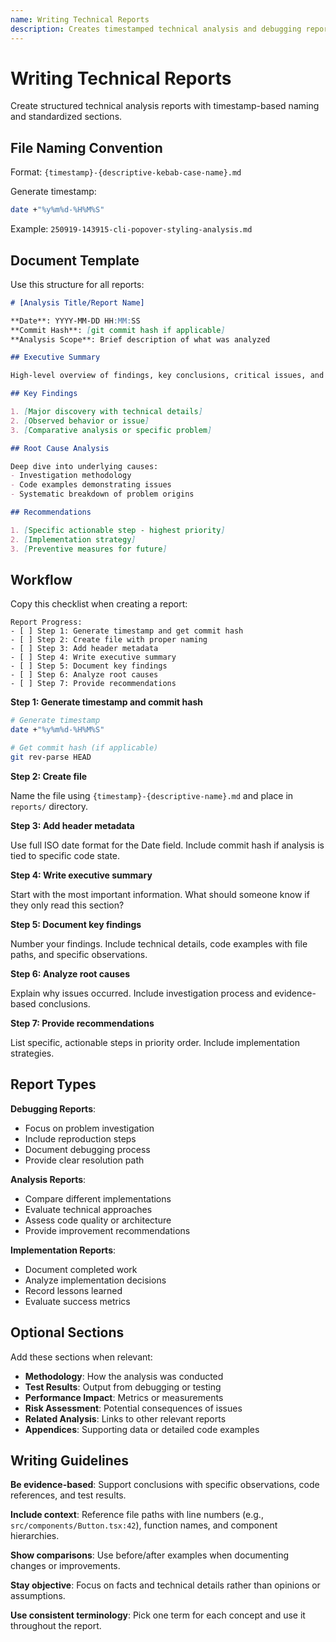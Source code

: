 ```yaml
---
name: Writing Technical Reports
description: Creates timestamped technical analysis and debugging reports following a standardized structure. Use when documenting completed work, analyzing technical issues, investigating bugs, or when the user requests a report.
---
```


# Writing Technical Reports

Create structured technical analysis reports with timestamp-based naming and standardized sections.

## File Naming Convention

Format: `{timestamp}-{descriptive-kebab-case-name}.md`

Generate timestamp:
```bash
date +"%y%m%d-%H%M%S"
```

Example: `250919-143915-cli-popover-styling-analysis.md`

## Document Template

Use this structure for all reports:

```markdown
# [Analysis Title/Report Name]

**Date**: YYYY-MM-DD HH:MM:SS
**Commit Hash**: [git commit hash if applicable]
**Analysis Scope**: Brief description of what was analyzed

## Executive Summary

High-level overview of findings, key conclusions, critical issues, and overall assessment.

## Key Findings

1. [Major discovery with technical details]
2. [Observed behavior or issue]
3. [Comparative analysis or specific problem]

## Root Cause Analysis

Deep dive into underlying causes:
- Investigation methodology
- Code examples demonstrating issues
- Systematic breakdown of problem origins

## Recommendations

1. [Specific actionable step - highest priority]
2. [Implementation strategy]
3. [Preventive measures for future]
```

## Workflow

Copy this checklist when creating a report:

```
Report Progress:
- [ ] Step 1: Generate timestamp and get commit hash
- [ ] Step 2: Create file with proper naming
- [ ] Step 3: Add header metadata
- [ ] Step 4: Write executive summary
- [ ] Step 5: Document key findings
- [ ] Step 6: Analyze root causes
- [ ] Step 7: Provide recommendations
```

**Step 1: Generate timestamp and commit hash**

```bash
# Generate timestamp
date +"%y%m%d-%H%M%S"

# Get commit hash (if applicable)
git rev-parse HEAD
```

**Step 2: Create file**

Name the file using `{timestamp}-{descriptive-name}.md` and place in `reports/` directory.

**Step 3: Add header metadata**

Use full ISO date format for the Date field. Include commit hash if analysis is tied to specific code state.

**Step 4: Write executive summary**

Start with the most important information. What should someone know if they only read this section?

**Step 5: Document key findings**

Number your findings. Include technical details, code examples with file paths, and specific observations.

**Step 6: Analyze root causes**

Explain why issues occurred. Include investigation process and evidence-based conclusions.

**Step 7: Provide recommendations**

List specific, actionable steps in priority order. Include implementation strategies.

## Report Types

**Debugging Reports**:
- Focus on problem investigation
- Include reproduction steps
- Document debugging process
- Provide clear resolution path

**Analysis Reports**:
- Compare different implementations
- Evaluate technical approaches
- Assess code quality or architecture
- Provide improvement recommendations

**Implementation Reports**:
- Document completed work
- Analyze implementation decisions
- Record lessons learned
- Evaluate success metrics

## Optional Sections

Add these sections when relevant:

- **Methodology**: How the analysis was conducted
- **Test Results**: Output from debugging or testing
- **Performance Impact**: Metrics or measurements
- **Risk Assessment**: Potential consequences of issues
- **Related Analysis**: Links to other relevant reports
- **Appendices**: Supporting data or detailed code examples

## Writing Guidelines

**Be evidence-based**: Support conclusions with specific observations, code references, and test results.

**Include context**: Reference file paths with line numbers (e.g., `src/components/Button.tsx:42`), function names, and component hierarchies.

**Show comparisons**: Use before/after examples when documenting changes or improvements.

**Stay objective**: Focus on facts and technical details rather than opinions or assumptions.

**Use consistent terminology**: Pick one term for each concept and use it throughout the report.
